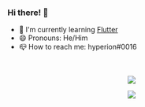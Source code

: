 ### Hi there! :wave:

- :telescope: I'm currently learning [Flutter](https://github.com/Flutter)
- :smile: Pronouns: He/Him
- :mailbox_closed: How to reach me: hyperion#0016

<br>

<p align="center"><img align="center" src="https://github-readme-stats.vercel.app/api?username=efekurbann&hide=contribs,prs&show_icons=true&theme=tokyonight"</p>

<p align="center"><img align="center" src="https://github-readme-stats.vercel.app/api/top-langs/?username=efekurbann&layout=compact&show_icons=true&theme=tokyonight"</p>
